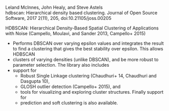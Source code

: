 Leland McInnes, John Healy, and Steve Astels  
hdbscan: Hierarchical density based clustering. 
Journal of Open Source Software, 2017 2(11), 205, doi:10.21105/joss.00205

HDBSCAN: Hierarchical Density-Based Spatial Clustering of Applications with
Noise (Campello, Moulavi, and Sander 2013, Campello+ 2015)
* Performs DBSCAN over varying epsilon values and integrates the result to find
  a clustering that gives the best stability over epsilon. This allows HDBSCAN
* clusters of varying densities (unlike DBSCAN), and be 
  more robust to parameter selection.  The library also includes 
* support for 
  * Robust Single Linkage clustering (Chaudhuri+ 14, Chaudhuri and Dasgupta 10),
  * GLOSH outlier detection (Campello+ 2015), and 
  * tools for visualizing and exploring cluster structures.  Finally support for
  * prediction and soft clustering is also available.
